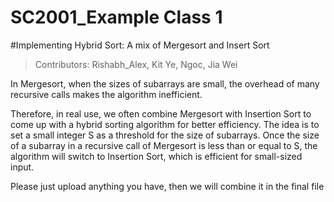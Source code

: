 # SC2001_Example Class 1
#Implementing Hybrid Sort: A mix of Mergesort and Insert Sort

> Contributors: Rishabh_Alex, Kit Ye, Ngoc, Jia Wei

In Mergesort, when the sizes of subarrays are small, the overhead of many recursive
calls makes the algorithm inefficient. 

Therefore, in real use, we often combine Mergesort with Insertion Sort to come up with a hybrid sorting algorithm for better efficiency. The idea is to set a small integer S as a threshold for the size of subarrays.
Once the size of a subarray in a recursive call of Mergesort is less than or equal to S,
the algorithm will switch to Insertion Sort, which is efficient for small-sized input.



Please just upload anything you have, then we will combine it in the final file

